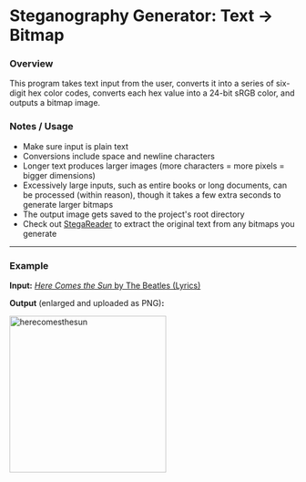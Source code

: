 # Steganography Generator: Text → Bitmap


### Overview
This program takes text input from the user, converts it into a series of six-digit hex color codes, converts each hex value into a 24-bit sRGB color, and outputs a bitmap image.


### Notes / Usage
* Make sure input is plain text
* Conversions include space and newline characters
* Longer text produces larger images (more characters = more pixels = bigger dimensions)
* Excessively large inputs, such as entire books or long documents, can be processed (within reason), though it takes a few extra seconds to generate larger bitmaps
* The output image gets saved to the project's root directory
* Check out [StegaReader](https://github.com/kabirmadan/StegaReader) to extract the original text from any bitmaps you generate

----

### Example
**Input:**
[ _Here Comes the Sun_ by The Beatles (Lyrics)](https://genius.com/The-beatles-here-comes-the-sun-lyrics)


**Output** (enlarged and uploaded as PNG)**:**

<img width="275" alt="herecomesthesun" src="https://user-images.githubusercontent.com/35256452/110777227-db8e2600-829b-11eb-9e86-0356c0591d6e.png">
